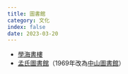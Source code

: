 ```yaml
---
title: 圖書館
category: 文化
index: false
date: 2023-03-20
---
```

<adsense></adsense>

- [學海書樓](hok-hoi-library.md)
- [孟氏圖書館](man-chi-library.md)（1969年改為[中山圖書館](sun-yat-sen-library.md)）